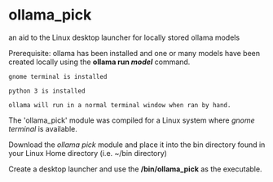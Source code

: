 # ollama_pick
an aid to the Linux desktop launcher for locally stored ollama models

Prerequisite: 
    ollama has been installed and one or many models have been created locally using the **ollama run _model_** command.

    gnome terminal is installed

    python 3 is installed

    ollama will run in a normal terminal window when ran by hand.

The 'ollama_pick' module was compiled for a Linux system where *gnome terminal* is available.

Download the *ollama pick* module and place it into the bin directory found in your Linux Home directory (i.e. ~/bin directory)

Create a desktop launcher and use the **<home directory>/bin/ollama_pick** as the executable.
